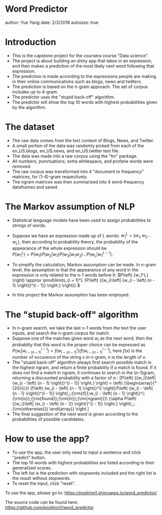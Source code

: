 Word Predictor
========================================================
author: Yue Yang
date: 2/3/2018
autosize: true

Introduction
========================================================
- This is the capstone project for the coursera course "Data science".
- The project is about building an shiny app that takes in an expression, and then makes a prediction of the most likely next word following that expression.
- The prediction is made according to the expressions people are making in their online communications such as blogs, news and twitters.
- The prediction is based on the n-gram approach. The set of corpus includes up to 4-gram.
- The predictor uses the "stupid back-off" algorithm. 
- The predictor will show the top 10 words with highest probabilities given by the algorithm.


The dataset
========================================================
- The raw data comes from the text content of Blogs, News, and Twitter.
- A small portion of the data was randomly picked from each of the en_US.blogs, en_US.news, and en_US.twitter text file.
- The data was made into a raw corpus using the "tm" package.
- All numbers, punctuations, extra whitespace, and profane words were removed.
- The raw corpus was transformed into 4 "document to frequency" matrices, for (1-4)-gram respectively.
- The ngram matrices was then summarized into 4 word-frequency dataframes and saved.


The Markov assumption of NLP
========================================================
- Statistical language models have been used to assign probabilities to strings of words.

- Suppose we have an expression made up of $L$ words: $w_1^L = \left( {{w_1},{w_2} \ldots {w_L}} \right)$, then according to probability theory, the probability of the appearance of the whole expression should be  
$P\left( {w_1^L} \right) = P\left( {{w_1}} \right)P\left( {{w_2}\left| {{w_1}} \right.} \right)P\left( {{w_3}\left| {{w_1}{w_2}} \right.} \right) \ldots P\left( {{w_L}\left| {w_1^{L - 1}} \right.} \right).$

- To simplify the calculation, Markov assumption can be made. In n-gram level, the assumption is that the appearance of any word in the expression is only related to the n-1 words before it:
$P\left( {w_1^L} \right) \approx \prod\limits_{i = 1}^L {P\left( {{w_i}\left| {w_{i - \left( {n - 1} \right)}^{i - 1}} \right.} \right)}.$

- In this project the Markov assumption has been employed.


The "stupid back-off" algorithm
========================================================
- In n-gram search, we take the last n-1 words from the text the user inputs, and search the n-gram corpus for match. 
- Suppose one of the matches gives word $w_i$ as the next word, then the probablity that this word is the proper choice can be expressed as
$P\left( {{w_i}\left| {w_{i - \left( {n - 1} \right)}^{i - 1}} \right.} \right) = f\left( {w_{i - \left( {n - 1} \right)}^i} \right)/f\left( {w_{i - \left( {n - 1} \right)}^{i - 1}} \right),$ here $f(x)$ is the number of occurence of the string x in n-gram, n is the length of x.
- The "stupid back-off" algorithm always first search possible match in the highest ngram, and return a finite probability if a match is found. If it does not find a match in ngram, it continues to search in the (n-1)gram, returning a discounted probability with a factor of $\alpha$ :
\[P\left( {{w_i}\left| {w_{i - \left( {n - 1} \right)}^{i - 1}} \right.} \right) = \left\{ {\begin{array}{*{20}{c}}
{f\left( {w_{i - \left( {n - 1} \right)}^i} \right)/f\left( {w_{i - \left( {n - 1} \right)}^{i - 1}} \right),\;\;{\rm{if}}\;w_{i - \left( {n - 1} \right)}^i\;{\rm{is}}\;{\rm{found}}\;{\rm{in}}\;{\rm{ngram}}}\\
{\alpha P\left( {{w_i}\left| {w_{i - \left( {n - 2} \right)}^{i - 1}} \right.} \right),\;\;{\rm{otherwise}}}
\end{array}} \right.\]
- The final suggestion of the next word is given according to the probabilities of possible candidates.

How to use the app?
========================================================
- To use the app, the user only need to input a sentence and click "predict" button.
- The top 10 words with highest probabilities are listed according to their generalized scores. 
- The left list is the prediction with stopwords included and the right list is the result without stopwords.
- To reset the input, click "reset".

To use the app, please go to:
<https://positron1.shinyapps.io/word_predictor/>

The source code can be found here:
<https://github.com/positron1/word_predictor>

